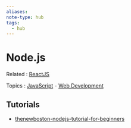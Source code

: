 ```yaml
---
aliases:
note-type: hub
tags:
  - hub
---
```


# Node.js

Related : [ReactJS](4-hub-notes-🚉/ReactJS.md)

Topics : [JavaScript](JavaScript.md) - [Web Development](4-hub-notes-🚉/Web%20Development.md)

## Tutorials

- [thenewboston-nodejs-tutorial-for-beginners](../tutorials-guides-and-online-courses/thenewboston-nodejs-tutorial-for-beginners/thenewboston-nodejs-tutorial-for-beginners.md)
